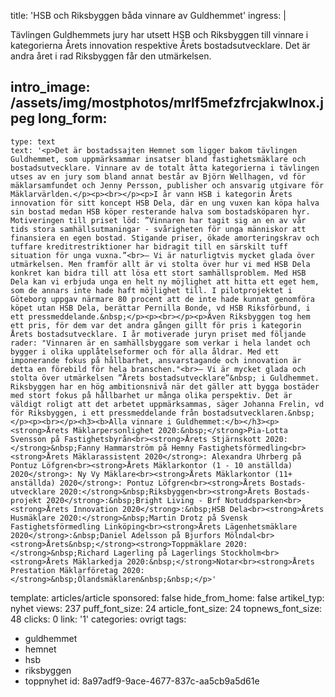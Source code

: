 title: 'HSB och Riksbyggen båda vinnare av Guldhemmet'
ingress: |
  <p>Tävlingen Guldhemmets jury har utsett HSB och Riksbyggen till vinnare i kategorierna Årets innovation respektive Årets bostadsutvecklare. Det är andra året i rad Riksbyggen får den utmärkelsen.
  </p>
  
intro_image: /assets/img/mostphotos/mrlf5mefzfrcjakwlnox.jpeg
long_form:
  -
    type: text
    text: '<p>Det är bostadssajten Hemnet som ligger bakom tävlingen Guldhemmet, som uppmärksammar insatser bland fastighetsmäklare och bostadsutvecklare. Vinnare av de totalt åtta kategorierna i tävlingen utses av en jury som bland annat består av Björn Wellhagen, vd för mäklarsamfundet och Jenny Persson, publisher och ansvarig utgivare för Mäklarvärlden.</p><p><br></p><p>I år vann HSB i kategorin Årets innovation för sitt koncept HSB Dela, där en ung vuxen kan köpa halva sin bostad medan HSB köper resterande halva som bostadsköparen hyr. Motiveringen till priset löd: ”Vinnaren har tagit sig an en av vår tids stora samhällsutmaningar - svårigheten för unga människor att finansiera en egen bostad. Stigande priser, ökade amorteringskrav och tuffare kreditrestriktioner har bidragit till en särskilt tuff situation för unga vuxna.”<br>– Vi är naturligtvis mycket glada över utmärkelsen. Men framför allt är vi stolta över hur vi med HSB Dela konkret kan bidra till att lösa ett stort samhällsproblem. Med HSB Dela kan vi erbjuda unga en helt ny möjlighet att hitta ett eget hem, som de annars inte hade haft möjlighet till. I pilotprojektet i Göteborg uppgav närmare 80 procent att de inte hade kunnat genomföra köpet utan HSB Dela, berättar Pernilla Bonde, vd HSB Riksförbund, i ett pressmeddelande.&nbsp;</p><p><br></p><p>Även Riksbyggen tog hem ett pris, för dem var det andra gången gillt för pris i kategorin Årets bostadsutvecklare. I år motiverade juryn priset med följande rader: "Vinnaren är en samhällsbyggare som verkar i hela landet och bygger i olika upplåtelseformer och för alla åldrar. Med ett imponerande fokus på hållbarhet, ansvarstagande och innovation är detta en förebild för hela branschen."<br>– Vi är mycket glada och stolta över utmärkelsen ”Årets bostadsutvecklare”&nbsp; i Guldhemmet. Riksbyggen har en hög ambitionsnivå när det gäller att bygga bostäder med stort fokus på hållbarhet ur många olika perspektiv. Det är väldigt roligt att det arbetet uppmärksammas, säger Johanna Frelin, vd för Riksbyggen, i ett pressmeddelande från bostadsutvecklaren.&nbsp;</p><p><br></p><h3><b>Alla vinnare i Guldhemmet:</b></h3><p><strong>Årets Mäklarpersonlighet 2020:&nbsp;</strong>Pia-Lotta Svensson på Fastighetsbyrån<br><strong>Årets Stjärnskott 2020:</strong>&nbsp;Fanny Hammarström på Hemny Fastighetsförmedling<br><strong>Årets Mäklarassistent 2020</strong>: Alexandra Uhrberg på Pontuz Löfgren<br><strong>Årets Mäklarkontor (1 - 10 anställda) 2020</strong>: Ny Vy Mäklare<br><strong>Årets Mäklarkontor (11+ anställda) 2020</strong>: Pontuz Löfgren<br><strong>Årets Bostads­utvecklare 2020:</strong>&nbsp;Riksbyggen<br><strong>Årets Bostads­projekt 2020</strong>:&nbsp;Bright Living - Brf Notuddsparken<br><strong>Årets Innovation 2020</strong>:&nbsp;HSB Dela<br><strong>Årets Husmäklare 2020:</strong>&nbsp;Martin Drotz på Svensk Fastighetsförmedling Linköping<br><strong>Årets Lägenhetsmäklare 2020</strong>:&nbsp;Daniel Adelsson på Bjurfors Mölndal<br><strong>Årets&nbsp;</strong><strong>Toppmäklare 2020:</strong>&nbsp;Richard Lagerling på Lagerlings Stockholm<br><strong>Årets Mäklarkedja 2020:&nbsp;</strong>Notar<br><strong>Årets Prestation Mäklarföretag 2020:</strong>&nbsp;Ölandsmäklaren&nbsp;&nbsp;</p>'
template: articles/article
sponsored: false
hide_from_home: false
artikel_typ: nyhet
views: 237
puff_font_size: 24
article_font_size: 24
topnews_font_size: 48
clicks: 0
link: '1'
categories: ovrigt
tags:
  - guldhemmet
  - hemnet
  - hsb
  - riksbyggen
  - toppnyhet
id: 8a97adf9-9ace-4677-837c-aa5cb9a5d61e
